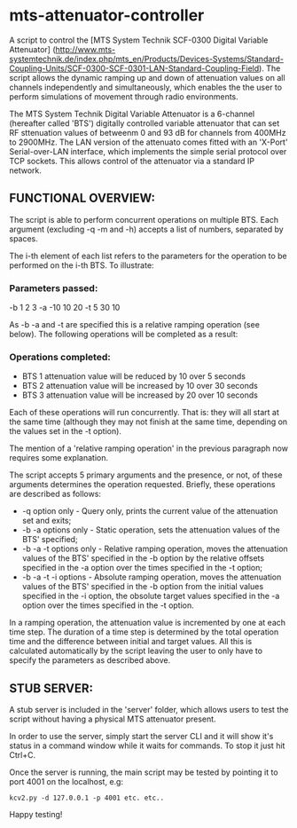 mts-attenuator-controller
=========================
A script to control the [MTS System Technik SCF-0300 Digital Variable Attenuator] (http://www.mts-systemtechnik.de/index.php/mts_en/Products/Devices-Systems/Standard-Coupling-Units/SCF-0300-SCF-0301-LAN-Standard-Coupling-Field). The script allows the dynamic ramping up and down of attenuation values on all channels independently and simultaneously, which enables the the user to perform simulations of movement through radio environments.

The MTS System Technik Digital Variable Attenuator is a 6-channel (hereafter called 'BTS') digitally controlled variable attenuator that can set RF sttenuation values of betweenm 0 and 93 dB for channels from 400MHz to 2900MHz.
The LAN version of the attenuato comes fitted with an 'X-Port' Serial-over-LAN interface, which implements the simple serial protocol over TCP sockets. This allows control of the attenuator via a standard IP network.

FUNCTIONAL OVERVIEW:
--------------------
The script is able to perform concurrent operations on multiple BTS. Each argument (excluding -q -m and -h) accepts a list of numbers, separated by spaces.

The i-th element of each list refers to the parameters for the operation to be performed on the i-th BTS. To illustrate: 

### Parameters passed:

-b 1 2 3
-a -10 10 20
-t 5 30 10

As -b -a and -t are specified this is a relative ramping operation (see below). The following operations will be completed as a result:

### Operations completed:

* BTS 1 attenuation value will be reduced by 10 over 5 seconds
* BTS 2 attenuation value will be increased by 10 over 30 seconds
* BTS 3 attenuation value will be increased by 20 over 10 seconds

Each of these operations will run concurrently. That is: they will all start at the same time (although they may not finish at the same time, depending on the values set in the -t option).

The mention of a 'relative ramping operation' in the previous paragraph now requires some explanation.

The script accepts 5 primary arguments and the presence, or not, of these arguments determines the operation requested. Briefly, these operations are described as follows:

* -q option only - Query only, prints the current value of the attenuation set and exits;
* -b -a options only - Static operation, sets the attenuation values of the BTS' specified;
* -b -a -t options only - Relative ramping operation, moves the attenuation values of the BTS' specified in the -b option by the relative offsets specified in the -a option over the times specified in the -t option;
* -b -a -t -i options - Absolute ramping operation, moves the attenuation values of the BTS' specified in the -b option from the initial values specified in the -i option, the obsolute target values specified in the -a option over the times specified in the -t option.

In a ramping operation, the attenuation value is incremented by one at each time step. The duration of a time step is determined by the total operation time and the difference between initial and target values. All this is calculated automatically by the script leaving the user to only have to specify the parameters as described above.

STUB SERVER:
------------
A stub server is included in the 'server' folder, which allows users to test the script without having a physical MTS attenuator present.

In order to use the server, simply start the server CLI and it will show it's status in a command window while it waits for commands. To stop it just hit Ctrl+C.

Once the server is running, the main script may be tested by pointing it to port 4001 on the localhost, e.g:

`kcv2.py -d 127.0.0.1 -p 4001 etc. etc..`

Happy testing!
